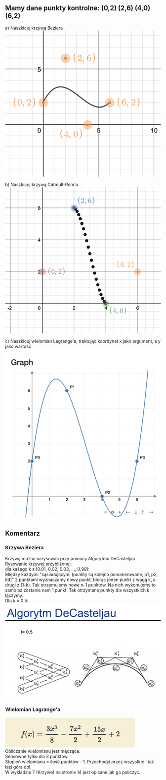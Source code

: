 ## Mamy dane punkty kontrolne: (0,2) (2,6) (4,0) (6,2)

a) Naszkicuj krzywą Beziera  
![krzywa beziera](a.png)  
  
b) Naszkicuj krzywą Catmull-Rom'a  
![krzywa CatmullRoma](b.png)
  
c) Naszkicuj wielomian Lagrange'a, traktując koordynat x jako argument, a y jako wartość  
![Wiell Lagrange'a](c.png)

  
## Komentarz
### Krzywa Beziera  
Krzywą można narysować przy pomocy Algorytmu DeCasteljau  
Rysowanie krzywej przybliżonej:  
dla każego k z [0.01, 0.02, 0.03, ..., 0.99]:  
Między każdymi "sąsiadującymi (punkty są kolejno ponumerowane, p1, p2, itd)" 2 punktami wyznaczamy nowy punkt, biorąc jeden punkt z wagą k, a drugi z (1-k). Tak otrzymujemy nowe n-1 punktów. Na nich wykonujemy to samo aż zostanie nam 1 punkt. Tak otrzymane punkty dla wszystkich k łączymy.  
Dla k = 0.5:  
![alg](alg.png)  

### Wielomian Lagrange'a  
![Wielomian](lag.png)  
Obliczanie wielomianu jest męczące.  
Sensowne tylko dla 3 punktów.  
Stopień wielomianu = ilość punktów - 1. 
Przechodzi przez wszystkie i tak łazi góra dół.  
W wykładzie 7 (Krzywe) na stronie 14 jest opisane jak go policzyć.  
